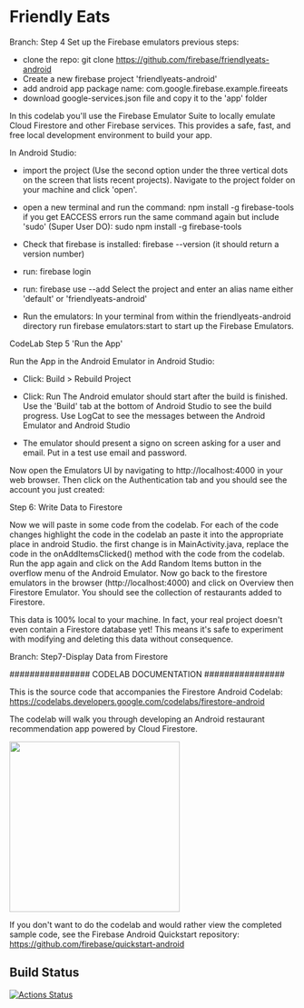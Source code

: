 # Friendly Eats

Branch: Step 4 Set up the Firebase emulators
previous steps:
- clone the repo: git clone https://github.com/firebase/friendlyeats-android
- Create a new firebase project 'friendlyeats-android'
- add android app package name: com.google.firebase.example.fireeats
- download google-services.json file and copy it to the 'app' folder

In this codelab you'll use the Firebase Emulator Suite to locally emulate Cloud Firestore and other Firebase services. This provides a safe, fast, and free local development environment to build your app.

In Android Studio:
- import the project (Use the second option under the three vertical dots on the screen that lists recent projects). Navigate to the project folder on your machine and click 'open'.

- open a new terminal and run the command: npm install -g firebase-tools
if you get EACCESS errors run the same command again but include 'sudo' (Super User DO):
sudo npm install -g firebase-tools

- Check that firebase is installed: firebase --version (it should return a version number)
- run: firebase login 

- run: firebase use --add
Select the project and enter an alias name either 'default' or 'friendlyeats-android'

- Run the emulators: 
In your terminal from within the friendlyeats-android directory run firebase emulators:start to start up the Firebase Emulators.

CodeLab Step 5 'Run the App'

Run the App in the Android Emulator in Android Studio:

- Click: Build > Rebuild Project 
- Click: Run
The Android emulator should start after the build is finished. Use the 'Build' tab at the bottom of Android Studio to see the build progress.
Use LogCat to see the messages between the Android Emulator and Android Studio

- The emulator should present a signo on screen asking for a user and email. Put in a test use email and password.

Now open the Emulators UI by navigating to http://localhost:4000 in your web browser. Then click on the Authentication tab and you should see the account you just created:

Step 6: Write Data to Firestore

Now we will paste in some code from the codelab. For each of the code changes highlight the code in the codelab an paste it into the appropriate place in android Studio. the first change is in MainActivity.java, replace the 
code in the onAddItemsClicked() method with the code from the codelab.
Run the app again and click on the Add Random Items button in the overflow menu of the Android Emulator.
Now go back to the firestore emulators in the browser (http://localhost:4000) and click on Overview then Firestore Emulator. You should see the collection of restaurants added to Firestore.

This data is 100% local to your machine. In fact, your real project doesn't even contain a Firestore database yet! This means it's safe to experiment with modifying and deleting this data without consequence.

Branch: Step7-Display Data from Firestore



################ CODELAB DOCUMENTATION ################

This is the source code that accompanies the Firestore Android Codelab:
https://codelabs.developers.google.com/codelabs/firestore-android

The codelab will walk you through developing an Android restaurant recommendation
app powered by Cloud Firestore.

<img src="docs/home.png" width="300"/>

If you don't want to do the codelab and would rather view the completed
sample code, see the Firebase Android Quickstart repository:
https://github.com/firebase/quickstart-android

## Build Status

[![Actions Status][gh-actions-badge]][gh-actions]

[gh-actions]: https://github.com/firebase/friendlyeats-android/actions
[gh-actions-badge]: https://github.com/firebase/friendlyeats-android/workflows/Android%20CI/badge.svg
